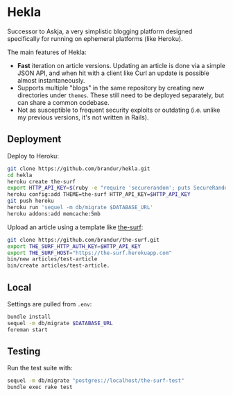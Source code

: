 Hekla
=====

Successor to Askja, a very simplistic blogging platform designed specifically for running on ephemeral platforms (like Heroku).

The main features of Hekla:

* **Fast** iteration on article versions. Updating an article is done via a simple JSON API, and when hit with a client like Curl an update is possible almost instantaneously.
* Supports multiple "blogs" in the same repository by creating new directories under `themes`. These still need to be deployed separately, but can share a common codebase.
* Not as susceptible to frequent security exploits or outdating (i.e. unlike my previous versions, it's not written in Rails).

Deployment
----------

Deploy to Heroku:

``` bash
git clone https://github.com/brandur/hekla.git
cd hekla
heroku create the-surf
export HTTP_API_KEY=$(ruby -e "require 'securerandom'; puts SecureRandom.hex(20)")
heroku config:add THEME=the-surf HTTP_API_KEY=$HTTP_API_KEY
git push heroku
heroku run 'sequel -m db/migrate $DATABASE_URL'
heroku addons:add memcache:5mb
```

Upload an article using a template like [the-surf](https://github.com/brandur/the-surf):

``` bash
git clone https://github.com/brandur/the-surf.git
export THE_SURF_HTTP_AUTH_KEY=$HTTP_API_KEY
export THE_SURF_HOST="https://the-surf.herokuapp.com"
bin/new articles/test-article
bin/create articles/test-article.
```

Local
-----

Settings are pulled from `.env`:

``` bash
bundle install
sequel -m db/migrate $DATABASE_URL
foreman start
```

Testing
-------

Run the test suite with:

``` bash
sequel -m db/migrate "postgres://localhost/the-surf-test"
bundle exec rake test
```
